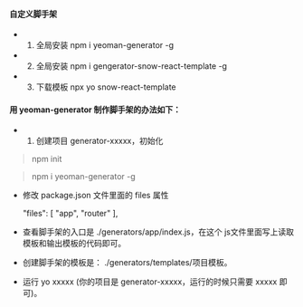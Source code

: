 #### 自定义脚手架
* 1. 全局安装 npm i yeoman-generator -g
* 2. 全局安装 npm i gengerator-snow-react-template -g
* 3. 下载模板 npx yo snow-react-template


#### 用 yeoman-generator 制作脚手架的办法如下：
* 1. 创建项目 generator-xxxxx，初始化
> npm init

> npm i yeoman-generator -g

* 修改 package.json 文件里面的 files 属性

  "files": [
    "app",
    "router"
  ],
  
* 查看脚手架的入口是 ./generators/app/index.js，在这个 js文件里面写上读取模板和输出模板的代码即可。

* 创建脚手架的模板是： ./generators/templates/项目模板。

* 运行 yo xxxxx (你的项目是 generator-xxxxx，运行的时候只需要 xxxxx 即可)。
